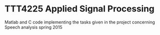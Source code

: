 # TTT4225 Applied Signal Processing

Matlab and C code implementing the tasks given in the project concerning Speech analysis spring 2015
